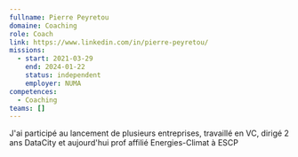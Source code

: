 ```yaml
---
fullname: Pierre Peyretou
domaine: Coaching
role: Coach
link: https://www.linkedin.com/in/pierre-peyretou/
missions:
  - start: 2021-03-29
    end: 2024-01-22
    status: independent
    employer: NUMA
competences:
  - Coaching
teams: []
---
```

J'ai participé au lancement de plusieurs entreprises, travaillé en VC, dirigé 2 ans DataCity et aujourd'hui prof affilié Energies-Climat à ESCP